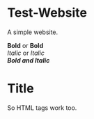 # Test-Website
A simple website.

**Bold** or __Bold__\
*Italic* or _Italic_\
***Bold and Italic***
<h1>Title</h1>
So HTML tags work too.
